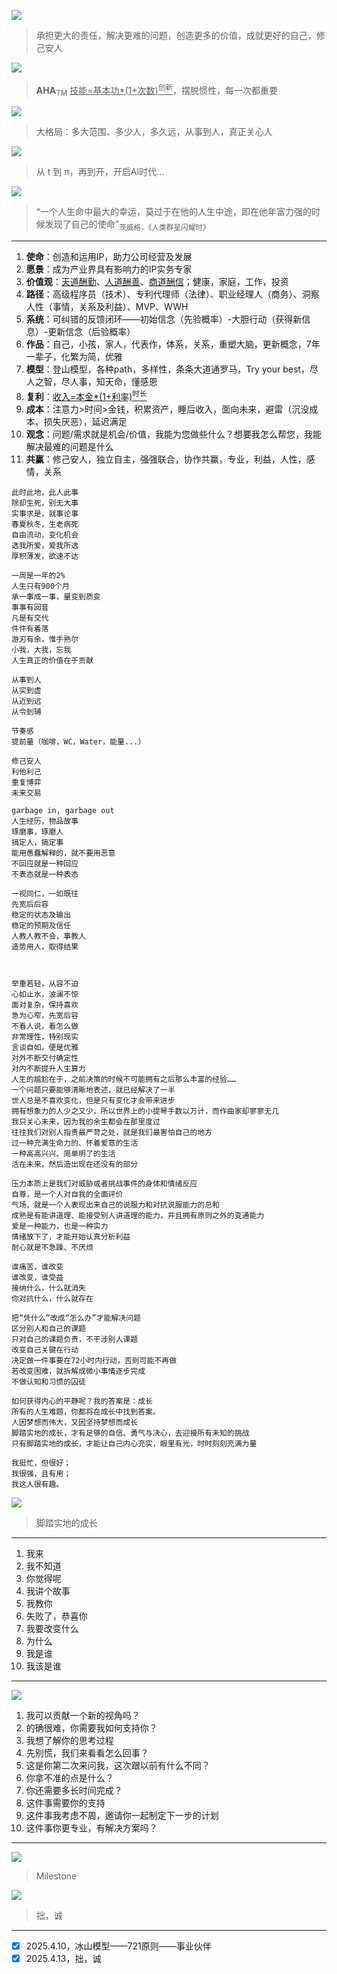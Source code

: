 
![](https://github.com/user-attachments/assets/6018c17a-ce01-428c-bb3a-81cfb8637377)
> 承担更大的责任，解决更难的问题，创造更多的价值，成就更好的自己，修己安人

![](https://github.com/user-attachments/assets/36f46d9c-9f08-4c1d-a135-d7bdaf7de400)
> **AHA**<sub>TM</sub>  <ins>技能=基本功*(1+次数)<sup>创新</sup></ins>，摆脱惯性，每一次都重要

![](https://github.com/user-attachments/assets/f87937f5-1991-4696-897a-ddf78e2e7ff7)
> 大格局：多大范围、多少人，多久远，从事到人，真正关心人

![](https://github.com/user-attachments/assets/773f2714-731f-4891-8c8d-025bf7412077)
> 从 t 到 π，再到开，开启AI时代...

![](https://github.com/user-attachments/assets/4e0c2f6e-a8e1-4085-beed-ffa3b6f6f37a)
> “一个人生命中最大的幸运，莫过于在他的人生中途，即在他年富力强的时候发现了自己的使命”<sub>茨威格，《人类群星闪耀时》</sub>

---

1. **使命**：创造和运用IP，助力公司经营及发展
2. **愿景**：成为产业界具有影响力的IP实务专家
3. **价值观**：<ins>天道酬勤</ins>、<ins>人道酬善</ins>、<ins>商道酬信</ins>；健康，家庭，工作，投资
4. **路径**：高级程序员（技术）、专利代理师（法律）、职业经理人（商务）、洞察人性（事情，关系及利益）、MVP、WWH
5. **系统**：可纠错的反馈闭环——初始信念（先验概率）-大胆行动（获得新信息）-更新信念（后验概率）
6. **作品**：自己，小孩，家人，代表作，体系，关系，重塑大脑，更新概念，7年一辈子，化繁为简，优雅
7. **模型**：登山模型，各种path，多样性，条条大道通罗马，Try your best，尽人之智，尽人事，知天命，懂感恩
8. **复利**：<ins>收入=本金*(1+利率)<sup>时长</sup></ins>
9. **成本**：注意力>时间>金钱，积累资产，睡后收入，面向未来，避雷（沉没成本、损失厌恶），延迟满足
10. **观念**：问题/需求就是机会/价值，我能为您做些什么？想要我怎么帮您，我能解决最难的问题是什么
11. **共赢**：修己安人，独立自主，强强联合，协作共赢，专业，利益，人性，感情，关系

```AHA
此时此地，此人此事
除却生死，别无大事
实事求是，就事论事
春夏秋冬，生老病死
自由流动，变化机会
选我所爱，爱我所选
厚积薄发，欲速不达

一周是一年的2%
人生只有900个月
承一事成一事，量变到质变
事事有回音
凡是有交代
件件有着落
游刃有余，惟手熟尔
小我，大我，忘我
人生真正的价值在于贡献

从事到人
从实到虚
从近到远
从令到辅

节奏感
提前量（咖啡，WC，Water，能量...）

修己安人
利他利己
重复博弈
未来交易

garbage in, garbage out
人生经历，物品故事
琢磨事，琢磨人
搞定人，搞定事
能用愚蠢解释的，就不要用恶意
不回应就是一种回应
不表态就是一种表态

一视同仁，一如既往
先宽后后容
稳定的状态及输出
稳定的预期及信任
人教人教不会，事教人
造势用人，取得结果



举重若轻，从容不迫
心如止水，波澜不惊
面对复杂，保持喜欢
急为心窄，先宽后容
不看人说，看怎么做
非常理性，特别现实
言谈自如，便是优雅
对外不断交付确定性
对内不断提升人生算力
人生的尴尬在于，之前决策的时候不可能拥有之后那么丰富的经验……
一个问题只要能够清晰地表述，就已经解决了一半
世人总是不喜欢变化，但是只有变化才会带来进步
拥有想象力的人少之又少，所以世界上的小提琴手数以万计，而作曲家却寥寥无几
我只关心未来，因为我的余生都会在那里度过
往往我们对别人指责最严苛之处，就是我们最害怕自己的地方
过一种充满生命力的、怀着爱意的生活
一种高高兴兴、简单明了的生活
活在未来，然后造出现在还没有的部分

压力本质上是我们对威胁或者挑战事件的身体和情绪反应
自尊，是一个人对自我的全面评价
气场，就是一个人表现出来自己的说服力和对抗说服能力的总和
成熟是有能讲道理、能接受别人讲道理的能力，并且拥有原则之外的变通能力
爱是一种能力，也是一种实力
情绪放下了，才能开始认真分析利益
耐心就是不急躁、不厌烦

谁痛苦，谁改变
谁改变，谁受益
接纳什么，什么就消失
你对抗什么，什么就存在

把“凭什么”改成“怎么办”才能解决问题
区分别人和自己的课题
只对自己的课题负责，不干涉别人课题
改变自己关键在行动
决定做一件事要在72小时内行动，否则可能不再做
若改变困难，就拆解成微小事情逐步完成
不做认知和习惯的囚徒

如何获得内心的平静呢？我的答案是：成长
所有的人生难题，你都将在成长中找到答案。
人因梦想而伟大，又因坚持梦想而成长
脚踏实地的成长，才有足够的自信、勇气与决心，去迎接所有未知的挑战
只有脚踏实地的成长，才能让自己内心充实，眼里有光，时时刻刻充满力量

我挺忙，但很好；
我很强，且有用；
我这人很有趣。
```


![](https://github.com/user-attachments/assets/2d744a41-320c-4170-bd15-f1b73261117d)
> 脚踏实地的成长

---

1. 我来
2. 我不知道
3. 你觉得呢
4. 我讲个故事
5. 我教你
6. 失败了，恭喜你
7. 我要改变什么
8. 为什么
9. 我是谁
10. 我该是谁

---

![](https://github.com/user-attachments/assets/e725ed5d-868b-4200-92e4-c8922abcd935)

1. 我可以贡献一个新的视角吗？
2. 的确很难，你需要我如何支持你？
3. 我想了解你的思考过程
4. 先别慌，我们来看看怎么回事？
5. 这是你第二次来问我，这次跟以前有什么不同？
6. 你拿不准的点是什么？
7. 你还需要多长时间完成？
8. 这件事需要你的支持
9. 这件事我考虑不周，邀请你一起制定下一步的计划
10. 这件事你更专业，有解决方案吗？

---

![](https://github.com/user-attachments/assets/0dd6514d-d75c-40c7-909b-84463a25e5cc)
> Milestone

![](https://github.com/user-attachments/assets/6d242926-dcc8-4ecf-b929-75f55d9f8b83)
> 拙，诚

---

* [x] 2025.4.10，冰山模型——721原则——事业伙伴
* [x] 2025.4.13，拙，诚
